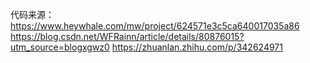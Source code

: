 代码来源：
https://www.heywhale.com/mw/project/624571e3c5ca640017035a86
https://blog.csdn.net/WFRainn/article/details/80876015?utm_source=blogxgwz0
https://zhuanlan.zhihu.com/p/342624971
